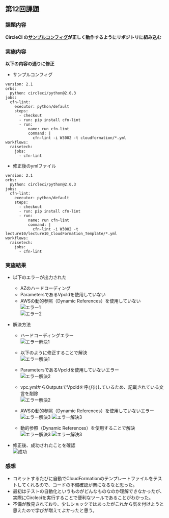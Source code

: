 ## 第12回課題
### 課題内容
**CircleCI の[サンプルコンフィグ](lecture12/sample-config.yml)が正しく動作するようにリポジトリに組み込む**


### 実施内容
**以下の内容の通りに修正**<br>
* サンプルコンフィグ
````
version: 2.1
orbs:
  python: circleci/python@2.0.3
jobs:
  cfn-lint:
    executor: python/default
    steps:
      - checkout
      - run: pip install cfn-lint
      - run:
          name: run cfn-lint
          command: |
            cfn-lint -i W3002 -t cloudformation/*.yml
workflows:
  raisetech:
    jobs:
      - cfn-lint
````
* 修正後のymlファイル
````
version: 2.1
orbs:
  python: circleci/python@2.0.3
jobs:
  cfn-lint:
    executor: python/default
    steps:
      - checkout
      - run: pip install cfn-lint
      - run:
          name: run cfn-lint
          command: |
            cfn-lint -i W3002 -t lecture10/lecture10_CloudFormation_Template/*.yml
workflows:
  raisetech:
    jobs:
      - cfn-lint
````


### 実施結果
* 以下のエラーが出力された<br>
  - AZのハードコーディング
  - ParametersであるVpcIdを使用していない
  - AWSの動的参照（Dynamic References）を使用していない<br>
![エラー1](images/lecture12/エラー内容1.png)  
![エラー2](images/lecture12/エラー内容2.png) 

* 解決方法
  - ハードコーディングエラー<br>
![エラー解決1](images/lecture12/ハードコーディング_bef.png)
  - 以下のように修正することで解決<br>
![エラー解決1](images/lecture12/ハードコーディング_aft.png)

  - ParametersであるVpcIdを使用していないエラー<br>
![エラー解決2](images/lecture12/VpcId_bef.png)
  - vpc.ymlからOutputsでVpcIdを呼び出しているため、記載されている文言を削除<br>
![エラー解決2](images/lecture12/VpcId_aft.png)

  - AWSの動的参照（Dynamic References）を使用していないエラー<br>
![エラー解決3](images/lecture12/動的参照_bef1.png)
![エラー解決3](images/lecture12/動的参照_bef2.png)
  - 動的参照（Dynamic References）を使用することで解決<br>
![エラー解決3](images/lecture12/動的参照_aft1.png)
![エラー解決3](images/lecture12/動的参照_aft2.png)

* 修正後、成功されたことを確認<br>
![成功](images/lecture12/成功結果.png)


### 感想
* コミットするたびに自動でCloudFormationのテンプレートファイルをテストしてくれるので、コードの不備確認が楽になるなと思った。
* 最初はテストの自動化というものがどんなものなのか理解できなかったが、実際にCircleciを実行することで便利なツールであることがわかった。
* 不備が散見されており、少しショックではあったがこれから気を付けようと思えたので学びが増えてよかったと思う。
